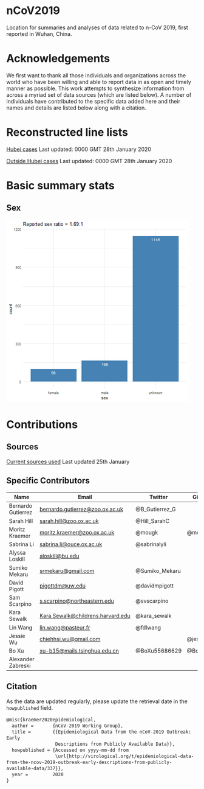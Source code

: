 # nCoV2019
Location for summaries and analyses of data related to n-CoV 2019, first reported in Wuhan, China.

# Acknowledgements
We first want to thank all those individuals and organizations across the world who have been willing and able to report data in as open and timely manner as possible. This work attempts to synthesize information from across a myriad set of data sources (which are listed below). A number of individuals have contributed to the specific data added here and their names and details are listed below along with a citation.


# Reconstructed line lists
[Hubei cases](/ncov_hubei.csv) Last updated: 0000 GMT 28th January 2020

[Outside Hubei cases](/ncov_outside_hubei.csv) Last updated: 0000 GMT 28th January 2020

# Basic summary stats
## Sex
![alt_text](outputs/sex_summary.png)
























# Contributions
## Sources
[Current sources used](/source_list.csv) Last updated 25th January

## Specific Contributors

Name | Email | Twitter | Github
-----|-------|---------|-------
Bernardo Gutierrez | bernardo.gutierrez@zoo.ox.ac.uk | @B_Gutierrez_G |
Sarah Hill | sarah.hill@zoo.ox.ac.uk | @Hill_SarahC |
Moritz Kraemer | moritz.kraemer@zoo.ox.ac.uk | @mougk | @mougk
Sabrina Li | sabrina.li@ouce.ox.ac.uk | @sabrinalyli | 
Alyssa Loskill | aloskill@bu.edu | |
Sumiko Mekaru | srmekaru@gmail.com | @Sumiko_Mekaru |
David Pigott | pigottdm@uw.edu | @davidmpigott |
Sam Scarpino | s.scarpino@northeastern.edu | @svscarpino |
Kara Sewalk | Kara.Sewalk@childrens.harvard.edu | @kara_sewalk |
Lin Wang | lin.wang@pasteur.fr | @fdlwang | 
Jessie Wu | chiehhsi.wu@gmail.com | | @jessiewu
Bo Xu | xu-b15@mails.tsinghua.edu.cn  | @BoXu55686629 | @BoXu123
Alexander Zabreski | | |

## Citation

As the data are updated regularly, please update the retrieval date in the `howpublished` field.

```{bibtex}
@misc{kraemer2020epidemiological,
  author =       {nCoV-2019 Working Group},
  title =        {{Epidemiological Data from the nCoV-2019 Outbreak: Early
                  Descriptions from Publicly Available Data}},
  howpublished = {Accessed on yyyy-mm-dd from
                  \url{http://virological.org/t/epidemiological-data-from-the-ncov-2019-outbreak-early-descriptions-from-publicly-available-data/337}},
  year =         2020
}
```
